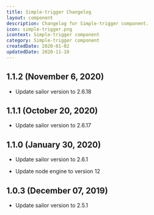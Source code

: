 ```yaml
---
title: Simple-trigger Changelog
layout: component
description: Changelog for Simple-trigger component.
icon: simple-trigger.png
icontext: Simple-trigger component
category: Simple-trigger component
createdDate: 2020-01-02
updatedDate: 2020-11-10
---
```


## 1.1.2 (November 6, 2020)

* Update sailor version to 2.6.18

## 1.1.1 (October 20, 2020)

* Update sailor version to 2.6.17

## 1.1.0 (January 30, 2020)

* Update sailor version to 2.6.1

* Update node engine to version 12

## 1.0.3 (December 07, 2019)

* Update sailor version to 2.5.1
